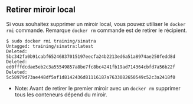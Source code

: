 ## Retirer miroir local

Si vous souhaitez supprimer un miroir local, vous pouvez utiliser le `docker rmi` commande. Remarque `docker rm` commande est de retirer le récipient.
```
$ sudo docker rmi training/sinatra
Untagged: training/sinatra:latest
Deleted: 5bc342fa0b91cabf65246837015197eecfa24b2213ed6a51a8974ae250fedd8d
Deleted: ed0fffdcdae5eb2c3a55549857a8be7fc8bc4241fb19ad714364cbfd7a56b22f
Deleted: 5c58979d73ae448df5af1d8142436d81116187a7633082650549c52c3a2418f0
```

* Note: Avant de retirer le premier miroir avec un `docker rm` supprimer tous les conteneurs dépend du miroir.
